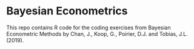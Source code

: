 # Bayesian Econometrics

This repo contains R code for the coding exercises from Bayesian Econometric Methods by Chan, J., Koop, G., Poirier, D.J. and Tobias, J.L. (2019). 

